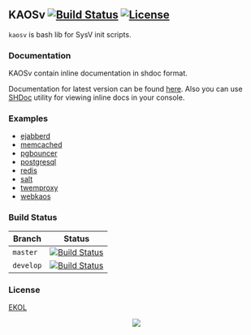 ## KAOSv [![Build Status](https://travis-ci.org/essentialkaos/kaosv.svg?branch=master)](https://travis-ci.org/essentialkaos/kaosv) [![License](https://gh.kaos.io/ekol.svg)](https://essentialkaos.com/ekol)

`kaosv` is bash lib for SysV init scripts.

### Documentation

KAOSv contain inline documentation in shdoc format.

Documentation for latest version can be found [here](https://docs.kaos.io/kaosv/latest/). Also you can use [SHDoc](https://github.com/essentialkaos/shdoc) utility for viewing inline docs in your console.

### Examples

* [ejabberd](https://github.com/essentialkaos/kaos-repo/blob/master/ejabberd/SOURCES/ejabberd.init)
* [memcached](https://github.com/essentialkaos/kaos-repo/blob/master/memcached/SOURCES/memcached.init)
* [pgbouncer](https://github.com/essentialkaos/kaos-repo/blob/master/pgbouncer/SOURCES/pgbouncer.init)
* [postgresql](https://github.com/essentialkaos/kaos-repo/blob/master/postgresql-94/SOURCES/postgresql.init)
* [redis](https://github.com/essentialkaos/kaos-repo/blob/master/redis/SOURCES/redis.init)
* [salt](https://github.com/essentialkaos/kaos-repo/blob/master/salt/SOURCES/salt-master.init)
* [twemproxy](https://github.com/essentialkaos/kaos-repo/blob/master/twemproxy/SOURCES/twemproxy.init)
* [webkaos](https://github.com/essentialkaos/webkaos/blob/master/SOURCES/webkaos.init)

### Build Status

| Branch | Status |
|--------|--------|
| `master` | [![Build Status](https://travis-ci.org/essentialkaos/kaosv.svg?branch=master)](https://travis-ci.org/essentialkaos/kaosv) |
| `develop` | [![Build Status](https://travis-ci.org/essentialkaos/kaosv.svg?branch=develop)](https://travis-ci.org/essentialkaos/kaosv) |

### License

[EKOL](https://essentialkaos.com/ekol)

<p align="center"><a href="https://essentialkaos.com"><img src="https://gh.kaos.io/ekgh.svg"/></a></p>

